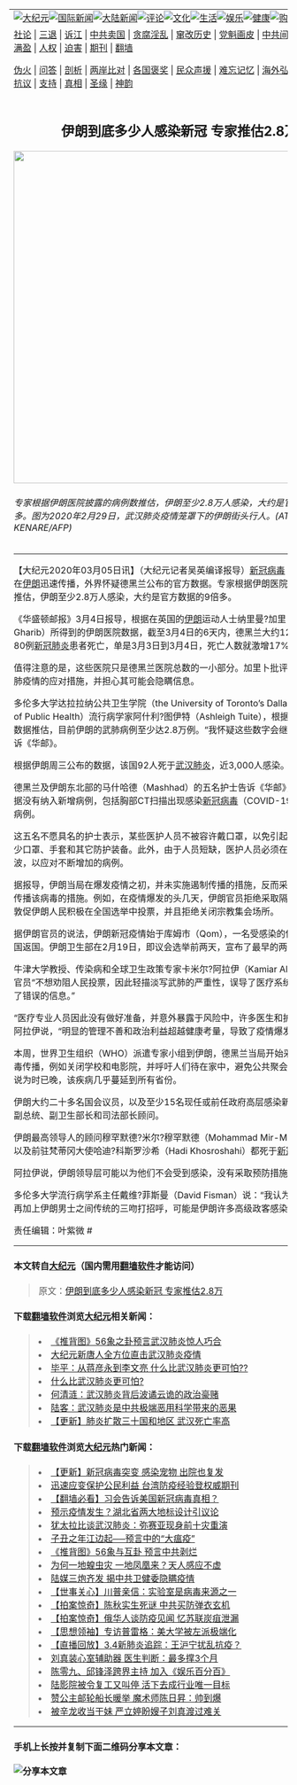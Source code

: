 <a name="1" id="1" target="_blank"></a><span id="1"></span>
<table border="0"><tr><td colspan="2" VALIGN=TOP><a href="https://github.com/kvyut298/djy/blob/master/gb/nsc413.md#1"><img src="https://raw.githubusercontent.com/kvyut298/www/master/t/djy/1.jpg" title="大纪元"></a><a href="https://github.com/kvyut298/djy/blob/master/gb/n24hr.md#1"><img src="https://raw.githubusercontent.com/kvyut298/www/master/t/djy/3.jpg" title="国际新闻"></a><a href="https://github.com/kvyut298/djy/blob/master/gb/nsc413.md#1"><img src="https://raw.githubusercontent.com/kvyut298/www/master/t/djy/4.jpg" title="大陆新闻"></a><a href="https://github.com/kvyut298/djy/blob/master/gb/news392.md#1"><img src="https://raw.githubusercontent.com/kvyut298/www/master/t/djy/5.jpg" title="评论"></a><a href="https://github.com/kvyut298/djy/blob/master/gb/news2007.md#1"><img src="https://raw.githubusercontent.com/kvyut298/www/master/t/djy/6.jpg" title="文化"></a><a href="https://github.com/kvyut298/djy/blob/master/gb/news2008.md#1"><img src="https://raw.githubusercontent.com/kvyut298/www/master/t/djy/7.jpg" title="生活"></a><a href="https://github.com/kvyut298/djy/blob/master/gb/ncyule.md#1"><img src="https://raw.githubusercontent.com/kvyut298/www/master/t/djy/8.jpg" title="娱乐"></a><a href="https://github.com/kvyut298/djy/blob/master/gb/nsc1002.md#1"><img src="https://raw.githubusercontent.com/kvyut298/www/master/t/djy/9.jpg" title="健康"><a href="https://www.youlucky.com"><img src="https://raw.githubusercontent.com/kvyut298/www/master/t/djy/10.jpg" title="购物"></a><a href="https://donate.epochtimes.com/?utm_medium=epochtimes&utm_source=referral&utm_campaign=donate_button_djyarticleheader"><img src="https://raw.githubusercontent.com/kvyut298/www/master/t/djy/12.jpg" title="捐款"></a></td></tr>
<tr><td colspan="2" VALIGN=TOP><a target="_blank" href="https://github.com/kvyut298/djy/blob/master/gb/9p.md#1">社论</a> | <a target="_blank" href="https://github.com/kvyut298/djy/blob/master/gb/nf5657.md#1">三退</a> | <a target="_blank" href="https://github.com/kvyut298/djy/blob/master/gb/nf6124.md#1">诉江</a> | <a target="_blank" href="https://github.com/kvyut298/djy/blob/master/gb/nf1176117.md#1">中共卖国</a> | <a target="_blank" href="https://github.com/kvyut298/djy/blob/master/gb/nf5773.md#1">贪腐淫乱</a> | <a target="_blank" href="https://github.com/kvyut298/djy/blob/master/gb/nf1176115.md#1">窜改历史</a> | <a target="_blank" href="https://github.com/kvyut298/djy/blob/master/gb/nf1176107.md#1">党魁画皮</a> | <a target="_blank" href="https://github.com/kvyut298/djy/blob/master/gb/nf1320400.md#1">中共间谍</a> | <a target="_blank" href="https://github.com/kvyut298/djy/blob/master/gb/nf1176114.md#1">破坏传统</a> | <a target="_blank" href="https://github.com/kvyut298/ntdtv/blob/master/gb/prog447_1.md#1">恶贯满盈</a> | <a target="_blank" href="https://github.com/kvyut298/djy/blob/master/gb/ncid278.md#1">人权</a> | <a target="_blank" href="https://github.com/kvyut298/djy/blob/master/gb/nf1176111.md#1">迫害</a> | <a target="_blank" href="https://gitlab.com/szzdlab/mh-qikan/blob/master/README.md#1">期刊</a> | <a target="_blank" href="https://github.com/kvyut298/www/blob/master/README.md?zsrh#8">翻墙</a></p><p><a target="_blank" href="https://github.com/kvyut298/djy/blob/master/gb/nf5562.md#1">伪火</a> | <a target="_blank" href="https://github.com/kvyut298/djy/blob/master/gb/nf4378.md#1">问答</a> | <a target="_blank" href="https://github.com/kvyut298/djy/blob/master/gb/nf5792.md#1">剖析</a> | <a target="_blank" href="https://github.com/kvyut298/djy/blob/master/gb/nf5735.md#1">两岸比对</a> | <a target="_blank" href="https://github.com/kvyut298/djy/blob/master/gb/nf6119.md#1">各国褒奖</a> | <a target="_blank" href="https://github.com/kvyut298/djy/blob/master/gb/nf6120.md#1">民众声援</a> | <a target="_blank" href="https://github.com/kvyut298/djy/blob/master/gb/nf1188594.md#1">难忘记忆</a> | <a target="_blank" href="https://github.com/kvyut298/djy/blob/master/gb/nf3180.md#1">海外弘传</a> | <a target="_blank" href="https://github.com/kvyut298/djy/blob/master/gb/nf5410.md#1">万人上访</a> | <a target="_blank" href="https://github.com/kvyut298/ntdtv/blob/master/gb/prog1530_1.md#1">和平抗议</a> | <a target="_blank" href="https://github.com/kvyut298/djy/blob/master/gb/nf4386.md#1">支持</a> | <a target="_blank" href="https://github.com/kvyut298/djy/blob/master/gb/nf4389.md#1">真相</a> | <a target="_blank" href="https://github.com/kvyut298/djy/blob/master/gb/nf5790.md#1">圣缘</a> | <a target="_blank" href="https://github.com/kvyut298/djy/blob/master/gb/nf4786.md#1">神韵</a></td></tr>
<tr><td VALIGN=TOP width="626"><h2 align=center>伊朗到底多少人感染新冠 专家推估2.8万</h2>
<img width="600" src="https://i.epochtimes.com/assets/uploads/2020/03/GettyImages-1204100261-600x400.jpg" />
<h6>专家根据伊朗医院披露的病例数推估，伊朗至少2.8万人感染，大约是官方数据的9倍多。图为2020年2月29日，武汉肺炎疫情笼罩下的伊朗街头行人。(ATTA KENARE/AFP)
</h6>
<hr>
<p>【大纪元2020年03月05日讯】（大纪元记者吴英编译报导）<a href="https://github.com/kvyut298/djy/blob/master/gb/tag/%E6%96%B0%E5%86%A0%E7%97%85%E6%AF%92.md">新冠病毒</a>（COVID-19）在<a href="https://github.com/kvyut298/djy/blob/master/gb/tag/%E4%BC%8A%E6%9C%97.md">伊朗</a>迅速传播，外界怀疑德黑兰公布的官方数据。专家根据伊朗医院披露的病例数推估，伊朗至少2.8万人感染，大约是官方数据的9倍多。</p>
<p>《华盛顿邮报》3月4日报导，根据在英国的<a href="https://github.com/kvyut298/djy/blob/master/gb/tag/%E4%BC%8A%E6%9C%97.md">伊朗</a>运动人士纳里曼?加里卜（Nariman Gharib）所得到的伊朗医院数据，截至3月4日的6天内，德黑兰大约12家医院就有80例<a href="https://github.com/kvyut298/djy/blob/master/gb/tag/%E6%96%B0%E5%86%A0%E8%82%BA%E7%82%8E.md">新冠肺炎</a>患者死亡，单是3月3日到3月4日，死亡人数就激增17%。</p>
<p>值得注意的是，这些医院只是德黑兰医院总数的一小部分。加里卜批评伊朗政府对武肺疫情的应对措施，并担心其可能会隐瞒信息。</p>
<p>多伦多大学达拉拉纳公共卫生学院（the University of Toronto’s Dalla Lana School of Public Health）流行病学家阿什利?图伊特（Ashleigh Tuite），根据加里卜取得的数据推估，目前伊朗的武肺病例至少达2.8万例。“我怀疑这些数字会继续上升”，他告诉《华邮》。</p>
<p>根据伊朗周三公布的数据，该国92人死于<a href="https://github.com/kvyut298/djy/blob/master/gb/tag/%E6%AD%A6%E6%B1%89%E8%82%BA%E7%82%8E.md">武汉肺炎</a>，近3,000人感染。</p>
<p>德黑兰及伊朗东北部的马什哈德（Mashhad）的五名护士告诉《华邮》，伊朗官方数据没有纳入新增病例，包括胸部CT扫描出现感染<a href="https://github.com/kvyut298/djy/blob/master/gb/tag/%E6%96%B0%E5%86%A0%E7%97%85%E6%AF%92.md">新冠病毒</a>（COVID-19）症状的感染病例。</p>
<p>这五名不愿具名的护士表示，某些医护人员不被容许戴口罩，以免引起恐慌；医院缺少口罩、手套和其它防护装备。此外，由于人员短缺，医护人员必须在各医院来回奔波，以应对不断增加的病例。</p>
<p>据报导，伊朗当局在爆发疫情之初，并未实施遏制传播的措施，反而采取了可能加速传播该病毒的措施。例如，在疫情爆发的头几天，伊朗官员拒绝采取隔离措施，反而敦促伊朗人民积极在全国选举中投票，并且拒绝关闭宗教集会场所。</p>
<p>据伊朗官员的说法，伊朗新冠疫情始于库姆市（Qom），一名受感染的伊朗商人从中国返国。伊朗卫生部在2月19日，即议会选举前两天，宣布了最早的两个病例。</p>
<p>牛津大学教授、传染病和全球卫生政策专家卡米尔?阿拉伊（Kamiar Alaei）说，伊朗官员“不想劝阻人民投票，因此轻描淡写武肺的严重性，误导了医疗系统，并向其提供了错误的信息。”</p>
<p>“医疗专业人员因此没有做好准备，并意外暴露于风险中，许多医生和护士被感染”，阿拉伊说，“明显的管理不善和政治利益超越健康考量，导致了疫情爆发。”</p>
<p>本周，世界卫生组织（WHO）派遣专家小组到伊朗，德黑兰当局开始采取行动遏制病毒传播，例如关闭学校和电影院，并呼吁人们待在家中，避免公共聚会。但是，专家说为时已晚，该疾病几乎蔓延到所有省份。</p>
<p>伊朗大约二十多名国会议员，以及至少15名现任或前任政府高层感染新冠病毒，包括副总统、副卫生部长和司法部长顾问。</p>
<p>伊朗最高领导人的顾问穆罕默德?米尔?穆罕默德（Mohammad Mir-Mohammadi）以及前驻梵蒂冈大使哈迪?科斯罗沙希（Hadi Khosroshahi）都死于<a href="https://github.com/kvyut298/djy/blob/master/gb/tag/%E6%96%B0%E5%86%A0%E8%82%BA%E7%82%8E.md">新冠肺炎</a>。</p>
<p>阿拉伊说，伊朗领导层可能以为他们不会受到感染，没有采取预防措施。</p>
<p>多伦多大学流行病学系主任戴维?菲斯曼（David Fisman）说：“我认为否认和愚蠢，再加上伊朗男士之间传统的三吻打招呼，可能是伊朗许多高级政客感染的原因。”</p>
<p>责任编辑：叶紫微 #</p>

<hr>

#### 本文转自<a href="https://www.epochtimes.com">大纪元</a>（国内需用<a href="https://git.io/JesJV">翻墙软件</a>才能访问）
> 原文：<a href="https://www.epochtimes.com/gb/20/3/5/n11916156.htm">伊朗到底多少人感染新冠 专家推估2.8万</a>


#### 下载<a href="https://git.io/JesJV">翻墙软件</a>浏览<a href="https://www.epochtimes.com">大纪元</a>相关新闻：
> <li><a href="https://www.epochtimes.com/gb/20/2/11/n11860850.htm">《推背图》56象之卦预言武汉肺炎惊人巧合</a></li>
> <li><a href="https://www.epochtimes.com/gb/20/2/10/n11859405.htm">大纪元新唐人全方位直击武汉肺炎疫情</a></li>
> <li><a href="https://www.epochtimes.com/gb/20/2/12/n11863104.htm">毕平：从蒋彦永到李文亮 什么比武汉肺炎更可怕??</a></li>
> <li><a href="https://www.epochtimes.com/gb/20/2/11/n11861669.htm">什么比武汉肺炎更可怕?</a></li>
> <li><a href="https://www.epochtimes.com/gb/20/2/9/n11856414.htm">何清涟：武汉肺炎背后波谲云诡的政治豪赌</a></li>
> <li><a href="https://www.epochtimes.com/gb/20/2/9/n11856151.htm">陆客：武汉肺炎是中共极端恶用科学带来的恶果</a></li>
> <li><a href="https://github.com/qabgnz254/djy/blob/master/gb/20/1/17/n11801312.md">【更新】肺炎扩散三十国和地区 武汉死亡率高</a></li>

#### 下载<a href="https://git.io/JesJV">翻墙软件</a>浏览<a href="https://www.epochtimes.com">大纪元</a>热门新闻：
> <li><a href="https://www.epochtimes.com/gb/20/2/24/n11890652.htm">【更新】新冠病毒突变 感染宠物 出院也复发</a></li>
> <li><a href="https://www.epochtimes.com/gb/20/3/4/n11913682.htm">迅速应变保护公民利益 台湾防疫经验登权威期刊</a></li>
> <li><a href="https://www.epochtimes.com/gb/20/3/4/n11913363.htm">【翻墙必看】习会告诉美国新冠病毒真相？</a></li>
> <li><a href="https://www.epochtimes.com/gb/20/3/4/n11914017.htm">预示疫情发生？湖北省两大地标设计引议论</a></li>
> <li><a href="https://www.epochtimes.com/gb/20/2/28/n11902923.htm">犹太拉比谈武汉肺炎：弥赛亚现身前十灾重演</a></li>
> <li><a href="https://www.epochtimes.com/gb/20/3/2/n11908043.htm">子丑之年江边起──预言中的“大瘟疫”</a></li>
> <li><a href="https://www.epochtimes.com/gb/20/2/28/n11902013.htm">《推背图》56象与互卦 预言中共剥烂</a></li>
> <li><a href="https://www.epochtimes.com/gb/20/2/18/n11877987.htm">为何一地蝗虫灾 一地凤凰来？天人感应不虚</a></li>
> <li><a href="https://www.epochtimes.com/gb/20/3/2/n11909414.htm">陆媒三炮齐发 揭中共卫健委隐瞒疫情</a></li>
> <li><a href="https://www.epochtimes.com/gb/20/3/3/n11910876.htm">【世事关心】川普亲信：实验室是病毒来源之一</a></li>
> <li><a href="https://www.epochtimes.com/gb/20/3/3/n11910939.htm">【拍案惊奇】陈秋实生死谜 中共买防弹衣玄机</a></li>
> <li><a href="https://www.epochtimes.com/gb/20/3/4/n11913399.htm">【拍案惊奇】俄华人谈防疫见闻 忆苏联炭疽泄漏</a></li>
> <li><a href="https://www.epochtimes.com/gb/20/1/21/n11811116.htm">【思想领袖】专访普雷格：美大学被左派极端化</a></li>
> <li><a href="https://www.epochtimes.com/gb/20/3/4/n11914571.htm">【直播回放】3.4新肺炎追踪：王沪宁扰乱抗疫？</a></li>
> <li><a href="https://www.epochtimes.com/gb/20/3/3/n11911910.htm">刘真装心室辅助器 医生判断：最多撑3个月</a></li>
> <li><a href="https://www.epochtimes.com/gb/20/3/4/n11913612.htm">陈零九、邱锋泽跨界主持 加入《娱乐百分百》</a></li>
> <li><a href="https://www.epochtimes.com/gb/20/3/3/n11913007.htm">陆影院被令复工又叫停 活下去成行业唯一目标</a></li>
> <li><a href="https://www.epochtimes.com/gb/20/3/2/n11910094.htm">赞公主邮轮船长暖举 魔术师陈日昇：帅到爆</a></li>
> <li><a href="https://www.epochtimes.com/gb/20/3/2/n11909319.htm">被辛龙收当干妹 严立婷盼嫂子刘真渡过难关</a></li>
<hr>

#### 手机上长按并复制下面二维码分享本文章：<br><br><img src="http://d1p1.ip.zn2.us/v.php?action=qrcode&url=https://github.com/kvyut298/djy/blob/master/gb/20/3/5/n11916156.md%231" title="分享本文章"></td><td VALIGN=TOP><a href="https://github.com/kvyut298/djy/blob/master/gb/16/1/21/n4622075.md?dfh#1" target="_blank"><img src="https://raw.githubusercontent.com/kvyut298/djy/master/gb/300/wei-f1.jpg" title="中共的伪火骗局"  alt="中共的伪火骗局"></a><br><a href="https://github.com/kvyut298/www/blob/master/README.md?dfh#9" target="_blank"><img src="https://raw.githubusercontent.com/kvyut298/djy/master/gb/300/yong-h.jpg" title="永恒的见证"  alt="永恒的见证"></a><br><a href="https://github.com/kvyut298/djy/blob/master/gb/13/9/29/n3974789.md?dfh#1" target="_blank"><img src="https://raw.githubusercontent.com/kvyut298/djy/master/gb/300/shang-lnz.jpg" title="善良女子被中共投男牢"  alt="善良女子被中共投男牢"></a><br><a href="https://github.com/kvyut298/djy/blob/master/gb/16/3/16/n4663449.md?dfh#1" target="_blank"><img src="https://raw.githubusercontent.com/kvyut298/djy/master/gb/300/huo-z3.jpg" title="警卫目击活摘器官"  alt="警卫目击活摘器官"></a><br><a href="https://github.com/kvyut298/djy/blob/master/gb/16/8/7/n8177641.md?dfh#1" target="_blank"><img src="https://raw.githubusercontent.com/kvyut298/djy/master/gb/300/huo-z4.jpg" title="证人描述活摘恐怖"  alt="证人描述活摘恐怖"></a><br><a href="https://github.com/kvyut298/djy/blob/master/gb/10/4/19/n2881569.md?dfh#1" target="_blank"><img src="https://raw.githubusercontent.com/kvyut298/djy/master/gb/300/huo-z1.jpg" title="揭开活摘器官黑幕"  alt="揭开活摘器官黑幕"></a><br><a href="https://github.com/kvyut298/djy/blob/master/gb/10/11/7/n3077476.md?dfh#1" target="_blank"><img src="https://raw.githubusercontent.com/kvyut298/djy/master/gb/300/ma-ks.jpg" title="马克思的成魔之路"  alt="马克思的成魔之路"></a><br><a href="https://github.com/kvyut298/djy/blob/master/gb/14/6/9/n4173977.md?dfh#1" target="_blank"><img src="https://raw.githubusercontent.com/kvyut298/djy/master/gb/300/chang-zs.jpg" title="藏字石 蕴天机"  alt="藏字石 蕴天机"></a><br><a href="https://github.com/kvyut298/djy/blob/master/gb/18/5/10/n10381511.md?dfh#1" target="_blank"><img src="https://raw.githubusercontent.com/kvyut298/djy/master/gb/300/st1.jpg" title="关注3亿人三退"  alt="关注3亿人三退"></a><br><a href="https://github.com/kvyut298/djy/blob/master/gb/18/3/21/n10237682.md?dfh#1" target="_blank"><img src="https://raw.githubusercontent.com/kvyut298/djy/master/gb/300/jie-t.jpg" title="解体中共复兴中华"  alt="解体中共复兴中华"></a><br><a href="https://github.com/kvyut298/djy/blob/master/gb/9/2/9/n2422991.md?dfh#1" target="_blank"><img src="https://raw.githubusercontent.com/kvyut298/djy/master/gb/300/gao-zs.jpg" title="中共迫害良心律师"  alt="中共迫害良心律师"></a><br><a href="https://github.com/kvyut298/djy/blob/master/gb/18/12/9/n10900044.md?dfh#1" target="_blank"><img src="https://raw.githubusercontent.com/kvyut298/djy/master/gb/300/sj1.jpg" title="303万人举报江泽民"  alt="303万人举报江泽民"></a><br><a href="https://github.com/kvyut298/djy/blob/master/gb/18/8/28/n10672014.md?dfh#1" target="_blank"><img src="https://raw.githubusercontent.com/kvyut298/djy/master/gb/300/sj2.jpg" title="这些官员为何起诉江泽民"  alt="这些官员为何起诉江泽民"></a><br><a href="https://github.com/kvyut298/djy/blob/master/gb/8/12/18/n2367165.md?dfh#1" target="_blank"><img src="https://raw.githubusercontent.com/kvyut298/djy/master/gb/300/liangan.jpg" title="海峡两岸的强烈对比"  alt="海峡两岸的强烈对比"></a><br><a href="https://github.com/kvyut298/djy/blob/master/gb/15/12/10/n4593139.md?dfh#1" target="_blank"><img src="https://raw.githubusercontent.com/kvyut298/djy/master/gb/300/jia-ndzl.jpg" title="加拿大总理的贺信"  alt="加拿大总理的贺信"></a><br><a href="https://github.com/kvyut298/djy/blob/master/gb/11/6/17/n3289382.md?dfh#1" target="_blank"><img src="https://raw.githubusercontent.com/kvyut298/djy/master/gb/300/xiao-wd.jpg" title="探寻真相兼听则明"  alt="探寻真相兼听则明"></a><br><a href="https://github.com/kvyut298/djy/blob/master/gb/18/10/27/n10812623.md?dfh#1" target="_blank"><img src="https://raw.githubusercontent.com/kvyut298/djy/master/gb/300/yindu.jpg" title="印度媒体报道东方"  alt="印度媒体报道东方"></a><br><a href="https://github.com/kvyut298/djy/blob/master/gb/18/6/9/n10469652.md?dfh#1" target="_blank"><img src="https://raw.githubusercontent.com/kvyut298/djy/master/gb/300/xie-j.jpg" title="不一样的海外校园"  alt="不一样的海外校园"></a><br><a href="https://github.com/kvyut298/djy/blob/master/gb/7/4/5/n1669415.md?dfh#1" target="_blank"><img src="https://raw.githubusercontent.com/kvyut298/djy/master/gb/300/li-up.jpg" title="从大师到徒弟的传奇"  alt="从大师到徒弟的传奇"></a><br><a href="https://github.com/kvyut298/djy/blob/master/gb/17/5/26/n9191512.md?dfh#1" target="_blank"><img src="https://raw.githubusercontent.com/kvyut298/djy/master/gb/300/zfl2.jpg" title="亿万人与东方一本奇书"  alt="亿万人与东方一本奇书"></a><br><a href="https://github.com/kvyut298/djy/blob/master/gb/13/11/27/n4020290.md?dfh#1" target="_blank"><img src="https://raw.githubusercontent.com/kvyut298/djy/master/gb/300/zhen-h.jpg" title="大陆见不到的震撼场面"  alt="大陆见不到的震撼场面"></a><br><a href="https://github.com/kvyut298/djy/blob/master/gb/15/7/17/n4482910.md?dfh#1" target="_blank"><img src="https://raw.githubusercontent.com/kvyut298/djy/master/gb/300/dalu-sk.jpg" title="人心向善 大陆当初盛况"  alt="人心向善 大陆当初盛况"></a><br><a href="https://github.com/kvyut298/djy/blob/master/gb/19/1/5/n10955468.md?dfh#1" target="_blank"><img src="https://raw.githubusercontent.com/kvyut298/djy/master/gb/300/zfl1.jpg" title="追寻真理 这书讲什么"  alt="追寻真理 这书讲什么"></a><br><a href="https://github.com/kvyut298/www/blob/master/README.md?dfh#1" target="_blank"><img src="https://raw.githubusercontent.com/kvyut298/djy/master/gb/300/fq1.jpg" title="下载免费翻墙软件"  alt="下载免费翻墙软件"></a><br></td></tr></table>
